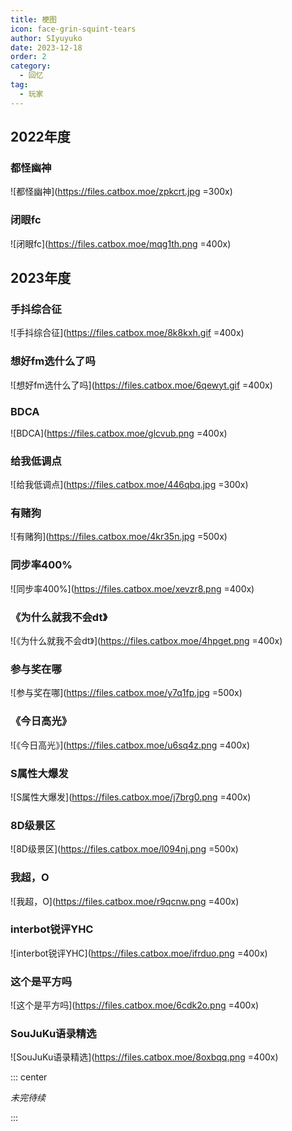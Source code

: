 ```yaml
---
title: 梗图
icon: face-grin-squint-tears
author: SIyuyuko
date: 2023-12-18
order: 2
category:
  - 回忆
tag:
  - 玩家
---
```


## 2022年度

### 都怪幽神

![都怪幽神](<https://files.catbox.moe/zpkcrt.jpg> =300x)

### 闭眼fc

![闭眼fc](<https://files.catbox.moe/mqg1th.png> =400x)

## 2023年度

### 手抖综合征

![手抖综合征](<https://files.catbox.moe/8k8kxh.gif> =400x)

### 想好fm选什么了吗

![想好fm选什么了吗](<https://files.catbox.moe/6qewyt.gif> =400x)

### BDCA

![BDCA](<https://files.catbox.moe/glcvub.png> =400x)

### 给我低调点

![给我低调点](<https://files.catbox.moe/446qbq.jpg> =300x)

### 有赌狗

![有赌狗](<https://files.catbox.moe/4kr35n.jpg> =500x)

### 同步率400%

![同步率400%](<https://files.catbox.moe/xevzr8.png> =400x)

### 《为什么就我不会dt》

![《为什么就我不会dt》](<https://files.catbox.moe/4hpget.png> =400x)

### 参与奖在哪

![参与奖在哪](<https://files.catbox.moe/y7q1fp.jpg> =500x)

### 《今日高光》

![《今日高光》](<https://files.catbox.moe/u6sq4z.png> =400x)

### S属性大爆发

![S属性大爆发](<https://files.catbox.moe/j7brg0.png> =400x)

### 8D级景区

![8D级景区](<https://files.catbox.moe/l094nj.png> =500x)

### 我超，O

![我超，O](<https://files.catbox.moe/r9qcnw.png> =400x)

### interbot锐评YHC

![interbot锐评YHC](<https://files.catbox.moe/ifrduo.png> =400x)

### 这个是平方吗

![这个是平方吗](<https://files.catbox.moe/6cdk2o.png> =400x)

### SouJuKu语录精选

![SouJuKu语录精选](<https://files.catbox.moe/8oxbqq.png> =400x)

::: center

<em>未完待续</em>

:::
